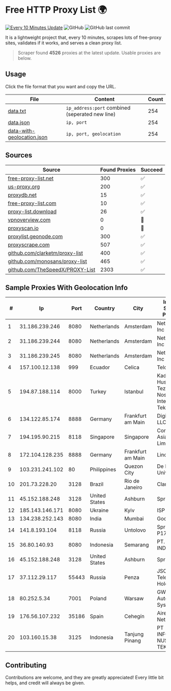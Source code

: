 
# Free HTTP Proxy List 🌍

[![Every 10 Minutes Update](https://github.com/mertguvencli/http-proxy-list/actions/workflows/main.yml/badge.svg?branch=main)](https://github.com/mertguvencli/http-proxy-list/actions/workflows/main.yml)
![GitHub](https://img.shields.io/github/license/mertguvencli/http-proxy-list)
![GitHub last commit](https://img.shields.io/github/last-commit/mertguvencli/http-proxy-list)

It is a lightweight project that, every 10 minutes, scrapes lots of free-proxy sites, validates if it works, and serves a clean proxy list.


> Scraper found **4526** proxies at the latest update. Usable proxies are below.

## Usage

Click the file format that you want and copy the URL.


|File|Content|Count|
|----|-------|-----|
|[data.txt](https://raw.githubusercontent.com/mertguvencli/http-proxy-list/main/proxy-list/data.txt)|`ip_address:port` combined (seperated new line)|254|
|[data.json](https://raw.githubusercontent.com/mertguvencli/http-proxy-list/main/proxy-list/data.json)|`ip, port`|254|
|[data-with-geolocation.json](https://raw.githubusercontent.com/mertguvencli/http-proxy-list/main/proxy-list/data-with-geolocation.json)|`ip, port, geolocation`|254|

## Sources

|Source|Found Proxies|Succeed|
|------|-------------|-------|
|[free-proxy-list.net](https://free-proxy-list.net)|300|✅|
|[us-proxy.org](https://www.us-proxy.org)|200|✅|
|[proxydb.net](http://proxydb.net)|15|✅|
|[free-proxy-list.com](https://free-proxy-list.com/?page=&port=&type%5B%5D=http&type%5B%5D=https&up_time=0&search=Search)|10|✅|
|[proxy-list.download](https://www.proxy-list.download/HTTP)|26|✅|
|[vpnoverview.com](https://vpnoverview.com/privacy/anonymous-browsing/free-proxy-servers)|0|🚫|
|[proxyscan.io](https://www.proxyscan.io)|0|🚫|
|[proxylist.geonode.com](https://proxylist.geonode.com/api/proxy-list?limit=300&page=1&sort_by=lastChecked&sort_type=desc&protocols=http,https)|300|✅|
|[proxyscrape.com](https://api.proxyscrape.com/v2/?request=displayproxies&protocol=http&timeout=10000&country=all&ssl=all&anonymity=all)|507|✅|
|[github.com/clarketm/proxy-list](https://raw.githubusercontent.com/clarketm/proxy-list/master/proxy-list-raw.txt)|400|✅|
|[github.com/monosans/proxy-list](https://raw.githubusercontent.com/monosans/proxy-list/main/proxies/http.txt)|465|✅|
|[github.com/TheSpeedX/PROXY-List](https://raw.githubusercontent.com/TheSpeedX/PROXY-List/master/http.txt)|2303|✅|


## Sample Proxies With Geolocation Info

|#|Ip|Port|Country|City|Internet Service Provider|
|-|--|----|-------|----|-------------------------|
|1|31.186.239.246|8080|Netherlands|Amsterdam|NetSkope Inc|
|2|31.186.239.244|8080|Netherlands|Amsterdam|NetSkope Inc|
|3|31.186.239.245|8080|Netherlands|Amsterdam|NetSkope Inc|
|4|157.100.12.138|999|Ecuador|Celica|Telconet S.A|
|5|194.87.188.114|8000|Turkey|Istanbul|Kadir Huseyin Tezcan Nosspeed Internet Teknolojileri|
|6|134.122.85.174|8888|Germany|Frankfurt am Main|DigitalOcean, LLC|
|7|194.195.90.215|8118|Singapore|Singapore|Contabo Asia Private Limited|
|8|172.104.128.235|8888|Germany|Frankfurt am Main|Linode, LLC|
|9|103.231.241.102|80|Philippines|Quezon City|De La Salle University|
|10|201.73.228.20|3128|Brazil|Rio de Janeiro|Claro S.A|
|11|45.152.188.248|3128|United States|Ashburn|Sprint|
|12|185.143.146.171|8080|Ukraine|Kyiv|ISP UTELS|
|13|134.238.252.143|8080|India|Mumbai|Google LLC|
|14|141.8.193.104|8118|Russia|Untolovo|Sprinthost P17|
|15|36.80.140.93|8080|Indonesia|Semarang|PT. TELKOM INDONESIA|
|16|45.152.188.248|3128|United States|Ashburn|Sprint|
|17|37.112.29.117|55443|Russia|Penza|JSC "ER-Telecom Holding"|
|18|80.252.5.34|7001|Poland|Warsaw|GWNET Autonomus System|
|19|176.56.107.232|35186|Spain|Cehegín|Aire Networks|
|20|103.160.15.38|3125|Indonesia|Tanjung Pinang|PT INFORMASI NUSANTARA TEKNOLOGI|



## Contributing

Contributions are welcome, and they are greatly appreciated! Every
little bit helps, and credit will always be given.

